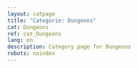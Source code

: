 ```yaml
---
layout: catpage
title: "Categorie: Dungeons"
cat: Dungeons
ref: cat_Dungeons
lang: en
description: Category page for Dungeons
robots: noindex
---
```

